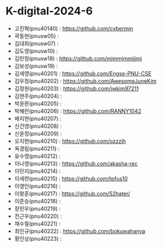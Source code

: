 # K-digital-2024-6

+ 고진혁(pnu40140) : https://github.com/cybermin
+ 곽동현(pnusw05) : 
+ 김대희(pnusw07) : 
+ 김도영(pnusw10) : 
+ 김민정(pnusw18) : https://github.com/mjmmjmmjjjmj
+ 김보성(pnusw19) : 
+ 김세영(pnu40201) : https://github.com/Engse-PNU-CSE
+ 김우정(pnu40202) : https://github.com/AwesomeJuneKim
+ 김정원(pnu40203) :  https://github.com/jwkim97211
+ 김현주(pnu40204) : 
+ 박윤환(pnu40205) : 
+ 박혜란(pnu40206) : https://github.com/RANNY1042
+ 배지현(pnu40207) : 
+ 신건영(pnu40208) : 
+ 신윤정(pnu40209) : 
+ 오지현(pnu40210) : https://github.com/ozzzih
+ 옥경림(pnu40211) : 
+ 유수영(pnu40212) : 
+ 이나영(pnu40213) : https://github.com/akasha-rec
+ 이민지(pnu40214) : 
+ 이세련(pnu40215) : https://github.com/tpfus10
+ 이영인(pnu40216) : 
+ 이왕훈(pnu40217) : https://github.com/52hater/
+ 이준승(pnu40218) : 
+ 장민우(pnu40219) : 
+ 전근우(pnu40220) : 
+ 채수철(pnu40221) : 
+ 최인규(pnu40222) : https://github.com/bokuwahanya  
+ 황인상(pnu40223) : 
